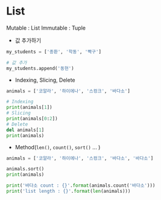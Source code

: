 # List

Mutable : List
Immutable : Tuple 

- 값 추가하기
```python
my_students = ['종환', '학동', '빡구']

# 값 추가
my_students.append('동현')
```

- Indexing, Slicing, Delete
```python
animals = ['코알라', '하이에나', '스컹크', '바다소']

# Indexing
print(animals[1])
# Slicing
print(animals[0:2])
# Delete 
del animals[1]
print(animals)
```

- Method(`len()`, `count()`, `sort()` ... )
```python
animals = ['코알라', '하이에나', '스컹크', '바다소', '바다소']

animals.sort()
print(animals)

print('바다소 count : {}'.format(animals.count('바다소')))
print('list length : {}'.format(len(animals)))
```